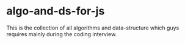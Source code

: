 # algo-and-ds-for-js
This is the collection of all algorithms and data-structure which guys requires mainly during the coding interview.
